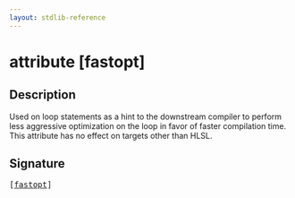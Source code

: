 ```yaml
---
layout: stdlib-reference
---
```


# attribute [fastopt]

## Description

Used on loop statements as a hint to the downstream compiler to perform less aggressive optimization on the loop
in favor of faster compilation time.
This attribute has no effect on targets other than HLSL.


## Signature

<pre>
[<a href="/stdlib-reference/attributes/fastopt">fastopt</a>]
</pre>

